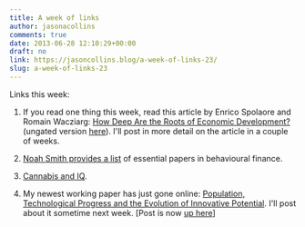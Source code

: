 ```yaml
---
title: A week of links
author: jasonacollins
comments: true
date: 2013-06-28 12:10:29+00:00
draft: no
link: https://jasoncollins.blog/a-week-of-links-23/
slug: a-week-of-links-23
---
```


Links this week:
	
  1. If you read one thing this week, read this article by Enrico Spolaore and Romain Wacziarg: [How Deep Are the Roots of Economic Development?](http://www.aeaweb.org/articles.php?doi=10.1257/jel.51.2.325) (ungated version [here](http://sites.tufts.edu/enricospolaore/files/2012/08/RootsF.pdf)). I'll post in more detail on the article in a couple of weeks.

	
  2. [Noah Smith provides a list](http://noahpinionblog.blogspot.com.au/2013/06/some-essential-papers-in-behavioral.html) of essential papers in behavioural finance.

	
  3. [Cannabis and IQ](http://andrewgelman.com/2013/06/22/struggles-over-the-criticism-of-the-cannabis-users-and-iq-change-paper/).

	
  4. My newest working paper has just gone online: [Population, Technological Progress and the Evolution of Innovative Potential](http://ssrn.com/abstract=2284456). I'll post about it sometime next week. [Post is now [up here](https://jasoncollins.blog/population-technological-progress-and-the-evolution-of-innovative-potential/)]


